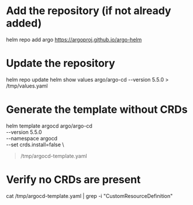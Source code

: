 # Add the repository (if not already added)
helm repo add argo https://argoproj.github.io/argo-helm

# Update the repository
helm repo update
helm show values argo/argo-cd --version 5.5.0 > /tmp/values.yaml

# Generate the template without CRDs
helm template argocd argo/argo-cd \
  --version 5.5.0 \
  --namespace argocd \
  --set crds.install=false \
  > /tmp/argocd-template.yaml

# Verify no CRDs are present
cat /tmp/argocd-template.yaml | grep -i "CustomResourceDefinition"